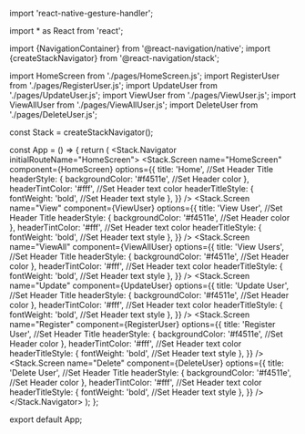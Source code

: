 import 'react-native-gesture-handler';

import \* as React from 'react';

import {NavigationContainer} from '@react-navigation/native';
import {createStackNavigator} from '@react-navigation/stack';

import HomeScreen from './pages/HomeScreen.js';
import RegisterUser from './pages/RegisterUser.js';
import UpdateUser from './pages/UpdateUser.js';
import ViewUser from './pages/ViewUser.js';
import ViewAllUser from './pages/ViewAllUser.js';
import DeleteUser from './pages/DeleteUser.js';

const Stack = createStackNavigator();

const App = () => {
return (
<NavigationContainer>
<Stack.Navigator initialRouteName="HomeScreen">
<Stack.Screen
name="HomeScreen"
component={HomeScreen}
options={{
            title: 'Home', //Set Header Title
            headerStyle: {
              backgroundColor: '#f4511e', //Set Header color
            },
            headerTintColor: '#fff', //Set Header text color
            headerTitleStyle: {
              fontWeight: 'bold', //Set Header text style
            },
          }}
/>
<Stack.Screen
name="View"
component={ViewUser}
options={{
            title: 'View User', //Set Header Title
            headerStyle: {
              backgroundColor: '#f4511e', //Set Header color
            },
            headerTintColor: '#fff', //Set Header text color
            headerTitleStyle: {
              fontWeight: 'bold', //Set Header text style
            },
          }}
/>
<Stack.Screen
name="ViewAll"
component={ViewAllUser}
options={{
            title: 'View Users', //Set Header Title
            headerStyle: {
              backgroundColor: '#f4511e', //Set Header color
            },
            headerTintColor: '#fff', //Set Header text color
            headerTitleStyle: {
              fontWeight: 'bold', //Set Header text style
            },
          }}
/>
<Stack.Screen
name="Update"
component={UpdateUser}
options={{
            title: 'Update User', //Set Header Title
            headerStyle: {
              backgroundColor: '#f4511e', //Set Header color
            },
            headerTintColor: '#fff', //Set Header text color
            headerTitleStyle: {
              fontWeight: 'bold', //Set Header text style
            },
          }}
/>
<Stack.Screen
name="Register"
component={RegisterUser}
options={{
            title: 'Register User', //Set Header Title
            headerStyle: {
              backgroundColor: '#f4511e', //Set Header color
            },
            headerTintColor: '#fff', //Set Header text color
            headerTitleStyle: {
              fontWeight: 'bold', //Set Header text style
            },
          }}
/>
<Stack.Screen
name="Delete"
component={DeleteUser}
options={{
            title: 'Delete User', //Set Header Title
            headerStyle: {
              backgroundColor: '#f4511e', //Set Header color
            },
            headerTintColor: '#fff', //Set Header text color
            headerTitleStyle: {
              fontWeight: 'bold', //Set Header text style
            },
          }}
/>
</Stack.Navigator>
</NavigationContainer>
);
};

export default App;
